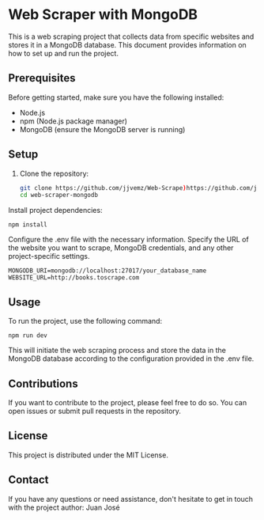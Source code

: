 # Web Scraper with MongoDB

This is a web scraping project that collects data from specific websites and stores it in a MongoDB database. This document provides information on how to set up and run the project.

## Prerequisites

Before getting started, make sure you have the following installed:

- Node.js
- npm (Node.js package manager)
- MongoDB (ensure the MongoDB server is running)

## Setup

1. Clone the repository:

   ```bash
   git clone https://github.com/jjvemz/Web-Scrape)https://github.com/jjvemz/Web-Scraper
   cd web-scraper-mongodb
   ```
Install project dependencies:
  ```
  npm install
  ```
Configure the .env file with the necessary information. Specify the URL of the website you want to scrape, MongoDB credentials, and any other project-specific settings.
  ```
  MONGODB_URI=mongodb://localhost:27017/your_database_name
  WEBSITE_URL=http://books.toscrape.com

  ```
## Usage

To run the project, use the following command:

  ```
  npm run dev
  ```
This will initiate the web scraping process and store the data in the MongoDB database according to the configuration provided in the .env file.

## Contributions

If you want to contribute to the project, please feel free to do so. You can open issues or submit pull requests in the repository.

## License

This project is distributed under the MIT License.

## Contact

If you have any questions or need assistance, don't hesitate to get in touch with the project author:
Juan José
